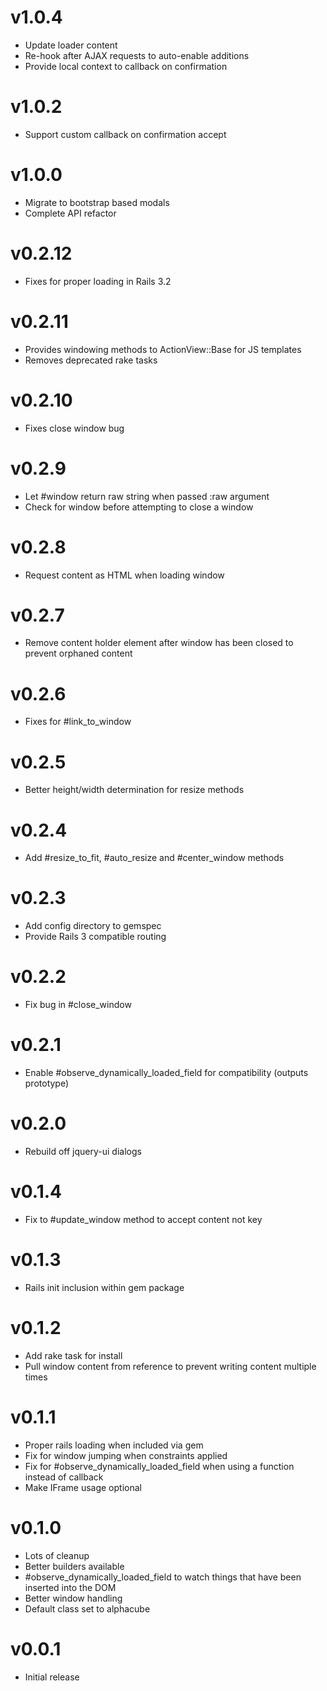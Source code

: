 # v1.0.4
* Update loader content
* Re-hook after AJAX requests to auto-enable additions
* Provide local context to callback on confirmation

# v1.0.2
* Support custom callback on confirmation accept

# v1.0.0
* Migrate to bootstrap based modals
* Complete API refactor

# v0.2.12
* Fixes for proper loading in Rails 3.2

# v0.2.11
* Provides windowing methods to ActionView::Base for JS templates
* Removes deprecated rake tasks

# v0.2.10
* Fixes close window bug

# v0.2.9
* Let #window return raw string when passed :raw argument
* Check for window before attempting to close a window

# v0.2.8
* Request content as HTML when loading window

# v0.2.7
* Remove content holder element after window has been closed to prevent orphaned content

# v0.2.6
* Fixes for #link_to_window

# v0.2.5
* Better height/width determination for resize methods

# v0.2.4
* Add #resize_to_fit, #auto_resize and #center_window methods

# v0.2.3
* Add config directory to gemspec
* Provide Rails 3 compatible routing

# v0.2.2
* Fix bug in #close_window

# v0.2.1
* Enable #observe_dynamically_loaded_field for compatibility (outputs prototype)

# v0.2.0
* Rebuild off jquery-ui dialogs

# v0.1.4
* Fix to #update_window method to accept content not key

# v0.1.3
* Rails init inclusion within gem package

# v0.1.2
* Add rake task for install
* Pull window content from reference to prevent writing content multiple times

# v0.1.1
* Proper rails loading when included via gem
* Fix for window jumping when constraints applied
* Fix for #observe_dynamically_loaded_field when using a function instead of callback
* Make IFrame usage optional

# v0.1.0
* Lots of cleanup
* Better builders available
* #observe_dynamically_loaded_field to watch things that have been inserted into the DOM
* Better window handling
* Default class set to alphacube

# v0.0.1
* Initial release
